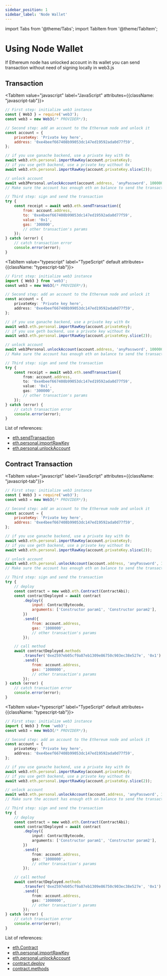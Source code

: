 ```yaml
---
sidebar_position: 1
sidebar_label: 'Node Wallet'
---
```


import Tabs from '@theme/Tabs';
import TabItem from '@theme/TabItem';

# Using Node Wallet

If Ethereum node has unlocked account in its wallet you can send transaction without need of signing locally in web3.js

## Transaction

<Tabs groupId="prog-lang" queryString>

  <TabItem value="javascript" label="JavaScript"
  	attributes={{className: "javascript-tab"}}>

```javascript
// First step: initialize web3 instance
const { Web3 } = require('web3');
const web3 = new Web3(/* PROVIDER*/);

// Second step: add an account to the Ethereum node and unlock it
const account = {
	privateKey: 'Private key here',
	address: '0xe4beef667408b99053dc147ed19592ada0d77f59',
};

// if you use ganache backend, use a private key with 0x
await web3.eth.personal.importRawKey(account.privateKey);
// if you use geth backend, use a private key without 0x
await web3.eth.personal.importRawKey(account.privateKey.slice(2));

// unlock account
await web3Personal.unlockAccount(account.address, 'anyPassword', 100000000);
// Make sure the account has enough eth on balance to send the transaction

// Third step: sign and send the transaction
try {
	const receipt = await web3.eth.sendTransaction({
		from: account.address,
		to: '0xe4beef667408b99053dc147ed19592ada0d77f59',
		value: '0x1',
		gas: '300000',
		// other transaction's params
	});
} catch (error) {
	// catch transaction error
	console.error(error);
}
```

  </TabItem>
  
  <TabItem value="typescript" label="TypeScript" default 
  	attributes={{className: "typescript-tab"}}>

```typescript
// First step: initialize web3 instance
import { Web3 } from 'web3';
const web3 = new Web3(/* PROVIDER*/);

// Second step: add an account to the Ethereum node and unlock it
const account = {
	privateKey: 'Private key here',
	address: '0xe4beef667408b99053dc147ed19592ada0d77f59',
};

// if you use ganache backend, use a private key with 0x
await web3.eth.personal.importRawKey(account.privateKey);
// if you use geth backend, use a private key without 0x
await web3.eth.personal.importRawKey(account.privateKey.slice(2));

// unlock account
await web3Personal.unlockAccount(account.address, 'anyPassword', 100000000);
// Make sure the account has enough eth on balance to send the transaction

// Third step: sign and send the transaction
try {
	const receipt = await web3.eth.sendTransaction({
		from: account.address,
		to: '0xe4beef667408b99053dc147ed19592ada0d77f59',
		value: '0x1',
		gas: '300000',
		// other transaction's params
	});
} catch (error) {
	// catch transaction error
	console.error(error);
}
```

  </TabItem>
</Tabs>

List of references:

-   [eth.sendTransaction](/api/web3-eth/class/Web3Eth#sendTransaction)
-   [eth.personal.importRawKey](/api/web3-eth-personal/class/Personal#importRawKey)
-   [eth.personal.unlockAccount](/api/web3-eth-personal/class/Personal#unlockAccount)

## Contract Transaction


<Tabs groupId="prog-lang" queryString>

  <TabItem value="javascript" label="JavaScript"
  	attributes={{className: "javascript-tab"}}>

```javascript
// First step: initialize web3 instance
const { Web3 } = require('web3');
const web3 = new Web3(/* PROVIDER*/);

// Second step: add an account to the Ethereum node and unlock it
const account = {
	privateKey: 'Private key here',
	address: '0xe4beef667408b99053dc147ed19592ada0d77f59',
};

// if you use ganache backend, use a private key with 0x
await web3.eth.personal.importRawKey(account.privateKey);
// if you use geth backend, use a private key without 0x
await web3.eth.personal.importRawKey(account.privateKey.slice(2));

// unlock account
await web3.eth.personal.unlockAccount(account.address, 'anyPassword', 100000000);
// Make sure the account has enough eth on balance to send the transaction

// Third step: sign and send the transaction
try {
	// deploy
	const contract = new web3.eth.Contract(ContractAbi);
	const contractDeployed = await contract
		.deploy({
			input: ContractBytecode,
			arguments: ['Constructor param1', 'Constructor param2'],
		})
		.send({
			from: account.address,
			gas: '1000000',
			// other transaction's params
		});

	// call method
	await contractDeployed.methods
		.transfer('0xe2597eb05cf9a87eb1309e86750c903ec38e527e', '0x1')
		.send({
			from: account.address,
			gas: '1000000',
			// other transaction's params
		});
} catch (error) {
	// catch transaction error
	console.error(error);
}
```

  </TabItem>
  
  <TabItem value="typescript" label="TypeScript" default 
  	attributes={{className: "typescript-tab"}}>

```typescript
// First step: initialize web3 instance
import { Web3 } from 'web3';
const web3 = new Web3(/* PROVIDER*/);

// Second step: add an account to the Ethereum node and unlock it
const account = {
	privateKey: 'Private key here',
	address: '0xe4beef667408b99053dc147ed19592ada0d77f59',
};

// if you use ganache backend, use a private key with 0x
await web3.eth.personal.importRawKey(account.privateKey);
// if you use geth backend, use a private key without 0x
await web3.eth.personal.importRawKey(account.privateKey.slice(2));

// unlock account
await web3.eth.personal.unlockAccount(account.address, 'anyPassword', 100000000);
// Make sure the account has enough eth on balance to send the transaction

// Third step: sign and send the transaction
try {
	// deploy
	const contract = new web3.eth.Contract(ContractAbi);
	const contractDeployed = await contract
		.deploy({
			input: ContractBytecode,
			arguments: ['Constructor param1', 'Constructor param2'],
		})
		.send({
			from: account.address,
			gas: '1000000',
			// other transaction's params
		});

	// call method
	await contractDeployed.methods
		.transfer('0xe2597eb05cf9a87eb1309e86750c903ec38e527e', '0x1')
		.send({
			from: account.address,
			gas: '1000000',
			// other transaction's params
		});
} catch (error) {
	// catch transaction error
	console.error(error);
}
```

  </TabItem>
</Tabs>


List of references:

-   [eth.Contract](/api/web3-eth-contract/class/Contract)
-   [eth.personal.importRawKey](/api/web3-eth-personal/class/Personal#importRawKey)
-   [eth.personal.unlockAccount](/api/web3-eth-personal/class/Personal#unlockAccount)
-   [contract.deploy](/api/web3-eth-contract/class/Contract#deploy)
-   [contract.methods](/api/web3-eth-contract/class/Contract#methods)
